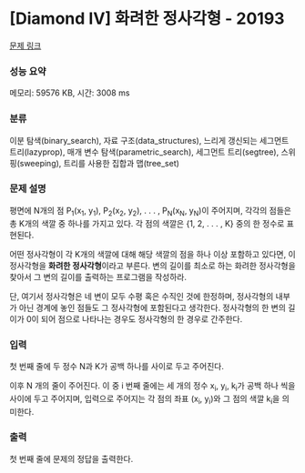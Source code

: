 # [Diamond IV] 화려한 정사각형 - 20193 

[문제 링크](https://www.acmicpc.net/problem/20193) 

### 성능 요약

메모리: 59576 KB, 시간: 3008 ms

### 분류

이분 탐색(binary_search), 자료 구조(data_structures), 느리게 갱신되는 세그먼트 트리(lazyprop), 매개 변수 탐색(parametric_search), 세그먼트 트리(segtree), 스위핑(sweeping), 트리를 사용한 집합과 맵(tree_set)

### 문제 설명

<p>평면에 N개의 점 P<sub>1</sub>(x<sub>1</sub>, y<sub>1</sub>), P<sub>2</sub>(x<sub>2</sub>, y<sub>2</sub>), . . . , P<sub>N</sub>(x<sub>N</sub>, y<sub>N</sub>)이 주어지며, 각각의 점들은 총 K개의 색깔 중 하나를 가지고 있다. 각 점의 색깔은 {1, 2, . . . , K} 중의 한 정수로 표현된다.</p>

<p>어떤 정사각형이 각 K개의 색깔에 대해 해당 색깔의 점을 하나 이상 포함하고 있다면, 이 정사각형을 <strong>화려한 정사각형</strong>이라고 부른다. 변의 길이를 최소로 하는 화려한 정사각형을 찾아서 그 변의 길이를 출력하는 프로그램을 작성하라.</p>

<p>단, 여기서 정사각형은 네 변이 모두 수평 혹은 수직인 것에 한정하며, 정사각형의 내부가 아닌 경계에 놓인 점들도 그 정사각형에 포함된다고 생각한다. 정사각형의 한 변의 길이가 0이 되어 점으로 나타나는 경우도 정사각형의 한 경우로 간주한다.</p>

### 입력 

 <p>첫 번째 줄에 두 정수 N과 K가 공백 하나를 사이로 두고 주어진다.</p>

<p>이후 N 개의 줄이 주어진다. 이 중 i 번째 줄에는 세 개의 정수 x<sub>i</sub>, y<sub>i</sub>, k<sub>i</sub>가 공백 하나 씩을 사이에 두고 주어지며, 입력으로 주어지는 각 점의 좌표 (x<sub>i</sub>, y<sub>i</sub>)와 그 점의 색깔 k<sub>i</sub>을 의미한다.</p>

### 출력 

 <p>첫 번째 줄에 문제의 정답을 출력한다.</p>

